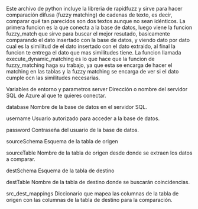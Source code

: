 Este archivo de python incluye la libreria de rapidfuzz y sirve para hacer comparación difusa (fuzzy matching) de cadenas de texto, es decir, comparar qué tan parecidos son dos textos aunque no sean idénticos. La primera funcion es la que conecta a la base de datos, luego viene la funcion fuzzy_match que sirve para buscar el mejor resutado, basicamente comparando el dato insertado con la base de datos, y viendo dato por dato cual es la similitud de el dato insertado con el dato extraido, al final la funcion te entrega el dato que mas similitudes tiene. La funcion llamada execute_dynamic_matching es lo que hace que la funcion de fuzzy_matching haga su trabajo, ya que esta se encarga de hacer el matching en las tablas y la fuzzy matching se encarga de ver si el dato cumple ocn las similitudes necesarias.

Variables de entorno y parametros
server
Dirección o nombre del servidor SQL de Azure al que te quieres conectar.

database
Nombre de la base de datos en el servidor SQL.

username
Usuario autorizado para acceder a la base de datos.

password
Contraseña del usuario de la base de datos.

sourceSchema
Esquema de la tabla de origen

sourceTable
Nombre de la tabla de origen desde donde se extraen los datos a comparar.

destSchema
Esquema de la tabla de destino

destTable
Nombre de la tabla de destino donde se buscarán coincidencias.

src_dest_mappings
Diccionario que mapea las columnas de la tabla de origen con las columnas de la tabla de destino para la comparación.
